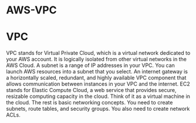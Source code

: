 # AWS-VPC
 <!DOCTYPE html>
 <html>
 <script font-size: 12px >  </script> <h1>VPC  </h1> </html>
VPC stands for Virtual Private Cloud, which is a virtual network dedicated to your AWS account. It is logically isolated from other virtual networks in the AWS Cloud.
A subnet is a range of IP addresses in your VPC. You can launch AWS resources into a subnet that you select.
An internet gateway is a horizontally scaled, redundant, and highly available VPC component that allows communication between instances in your VPC and the internet.
EC2 stands for Elastic Compute Cloud, a web service that provides secure, resizable computing capacity in the cloud. Think of it as a virtual machine in the cloud.
The rest is basic networking concepts. You need to create subnets, route tables, and security groups. You also need to create network ACLs.
